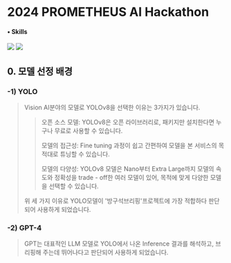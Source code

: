 # 2024 PROMETHEUS AI Hackathon

#### • Skills
<img src="https://img.shields.io/badge/Python-3776AB?style=for-the-badge&logo=Python&logoColor=white"> <img src="https://img.shields.io/badge/Github-181717?style=for-the-badge&logo=Python&logoColor=white"> 

## 0. 모델 선정 배경

### -1) YOLO

> Vision AI분야의 모델로 YOLOv8을 선택한 이유는 3가지가 있습니다.
>
>>  오픈 소스 모델: YOLOv8은 오픈 라이브러리로, 패키지만 설치한다면 누구나 무료로 사용할 수 있습니다.
>>
>>  모델의 접근성: Fine tuning 과정이 쉽고 간편하여 모델을 본 서비스의 목적대로 튜닝할 수 있습니다.
>>
>>  모델의 다양성: YOLOv8 모델은 Nano부터 Extra Large까지 모델의 속도와 정확성을 trade - off한 여러 모델이 있어, 목적에 맞게 다양한 모델을 선택할 수 있습니다.  
>> 
> 위 세 가지 이유로 YOLO모델이 '방구석브리핑'프로젝트에 가장 적합하다 판단되어 사용하게 되었습니다.

### -2) GPT-4

> GPT는 대표적인 LLM 모델로 YOLO에서 나온 Inference 결과를 해석하고, 브리핑해 주는데 뛰어나다고 판단되어 사용하게 되었습니다.
